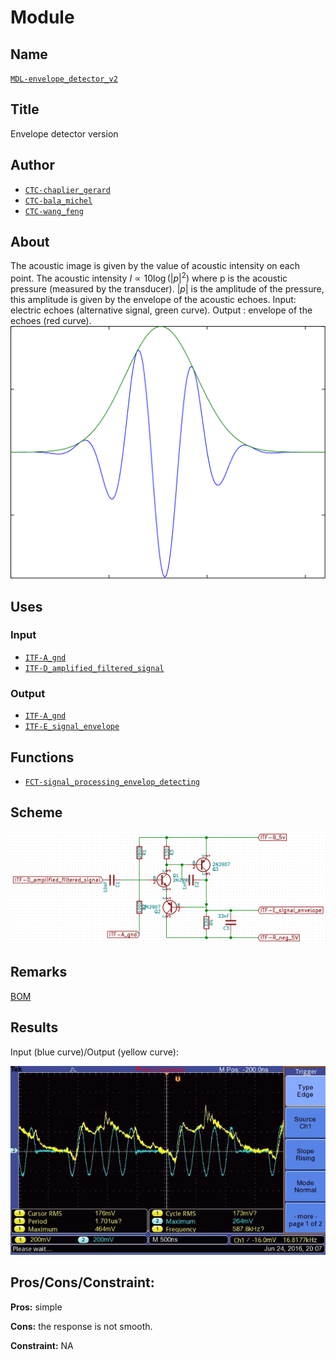 # Module
<!---![](viewme.png)--->

## Name
[`MDL-envelope_detector_v2`]()

## Title
Envelope detector version 

## Author
* [`CTC-chaplier_gerard`]()
* [`CTC-bala_michel`]()
* [`CTC-wang_feng`]()

## About
The acoustic image is given by the value of acoustic intensity on each point. The acoustic intensity $I \propto 10 \log \left( \left| p \right|^2\right)$ where p is the acoustic pressure (measured by the transducer). $\left| p \right|$ is the amplitude of the pressure, this amplitude is given by the envelope of the acoustic echoes.
Input: electric echoes (alternative signal, green curve).
Output : envelope of the echoes (red curve).
![](images/pulseb.png)

## Uses
### Input
* [`ITF-A_gnd`]()
* [`ITF-D_amplified_filtered_signal`]()

### Output
* [`ITF-A_gnd`]()
* [`ITF-E_signal_envelope`]()

## Functions
* [`FCT-signal_processing_envelop_detecting`]()

## Scheme
![](images/scheme.png)

## Remarks
[BOM](./src/MDL-envelope_detector_v2.csv)

## Results

Input (blue curve)/Output (yellow curve): 

![](images/result.jpg)

## Pros/Cons/Constraint:

**Pros:** simple

**Cons:** the response is not smooth.

**Constraint:** NA
